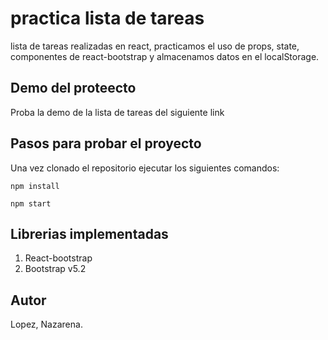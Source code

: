 # practica lista de tareas

lista de tareas realizadas en react, practicamos el uso de props, state, componentes de react-bootstrap y almacenamos datos en el localStorage.

## Demo del proteecto

Proba la demo de la lista de tareas del siguiente link

## Pasos para probar el proyecto

Una vez clonado el repositorio  ejecutar los siguientes comandos:

`npm install`

`npm start`

## Librerias implementadas 

1. React-bootstrap
2. Bootstrap v5.2

## Autor

Lopez, Nazarena.